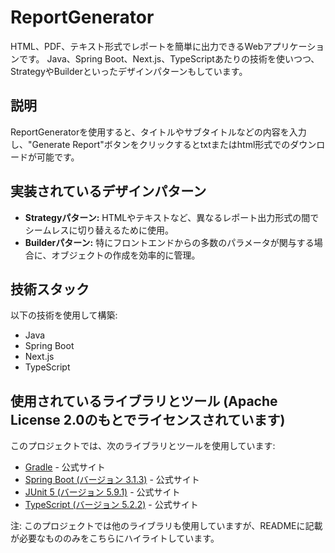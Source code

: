 # ReportGenerator

HTML、PDF、テキスト形式でレポートを簡単に出力できるWebアプリケーションです。
Java、Spring Boot、Next.js、TypeScriptあたりの技術を使いつつ、StrategyやBuilderといったデザインパターンもしています。

## 説明

ReportGeneratorを使用すると、タイトルやサブタイトルなどの内容を入力し、"Generate Report"ボタンをクリックするとtxtまたはhtml形式でのダウンロードが可能です。

## 実装されているデザインパターン

- **Strategyパターン:** HTMLやテキストなど、異なるレポート出力形式の間でシームレスに切り替えるために使用。
- **Builderパターン:** 特にフロントエンドからの多数のパラメータが関与する場合に、オブジェクトの作成を効率的に管理。

## 技術スタック

以下の技術を使用して構築:
- Java
- Spring Boot
- Next.js
- TypeScript

## 使用されているライブラリとツール (Apache License 2.0のもとでライセンスされています)

このプロジェクトでは、次のライブラリとツールを使用しています:

- [Gradle](https://gradle.org/) - 公式サイト
- [Spring Boot (バージョン 3.1.3)](https://spring.io/projects/spring-boot) - 公式サイト
- [JUnit 5 (バージョン 5.9.1)](https://junit.org/junit5/) - 公式サイト
- [TypeScript (バージョン 5.2.2)](https://www.typescriptlang.org/) - 公式サイト

注: このプロジェクトでは他のライブラリも使用していますが、READMEに記載が必要なもののみをこちらにハイライトしています。
